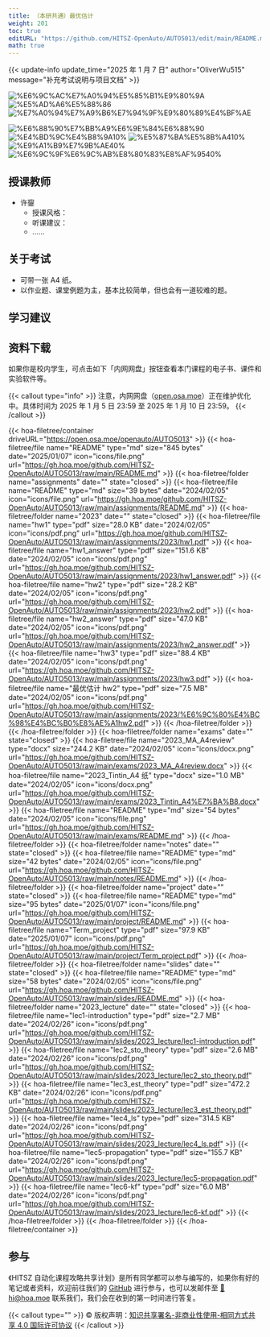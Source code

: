 ```yaml
---
title: （本研共通）最优估计
weight: 201
toc: true
editURL: "https://github.com/HITSZ-OpenAuto/AUTO5013/edit/main/README.md"
math: true
---
```


{{< update-info update_time="2025 年 1 月 7 日" author="OliverWu515" message="补充考试说明与项目文档" >}}

<div class="img-div hx-mt-4 hx-flex-row hx-justify-start hx-items-center">

![%E6%9C%AC%E7%A0%94%E5%85%B1%E9%80%9A](https://img.shields.io/badge/%E6%9C%AC%E7%A0%94%E5%85%B1%E9%80%9A-green)
![%E5%AD%A6%E5%88%86](https://img.shields.io/badge/%E5%AD%A6%E5%88%86-2-moccasin)
![%E7%A0%94%E7%A9%B6%E7%94%9F%E9%80%89%E4%BF%AE](https://img.shields.io/badge/%E7%A0%94%E7%A9%B6%E7%94%9F%E9%80%89%E4%BF%AE-lightskyblue)

![%E6%88%90%E7%BB%A9%E6%9E%84%E6%88%90](https://img.shields.io/badge/%E6%88%90%E7%BB%A9%E6%9E%84%E6%88%90-gold)
![%E4%BD%9C%E4%B8%9A10%](https://img.shields.io/badge/%E4%BD%9C%E4%B8%9A-10%25-wheat)
![%E5%87%BA%E5%8B%A410%](https://img.shields.io/badge/%E5%87%BA%E5%8B%A4-10%25-wheat)
![%E9%A1%B9%E7%9B%AE40%](https://img.shields.io/badge/%E9%A1%B9%E7%9B%AE-40%25-wheat)
![%E6%9C%9F%E6%9C%AB%E8%80%83%E8%AF%9540%](https://img.shields.io/badge/%E6%9C%9F%E6%9C%AB%E8%80%83%E8%AF%95-40%25-wheat)


</div>

## 授课教师

- 许鋆
  - 授课风格：
  - 听课建议：
  - ……

## 关于考试

- 可带一张 A4 纸。
- 以作业题、课堂例题为主，基本比较简单，但也会有一道较难的题。

## 学习建议

## 资料下载

如果你是校内学生，可点击如下「内网网盘」按钮查看本门课程的电子书、课件和实验软件等。

{{< callout type="info" >}}
  注意，内网网盘（[open.osa.moe](https://open.osa.moe/openauto)）正在维护优化中。具体时间为 2025 年 1 月 5 日 23:59 至 2025 年 1 月 10 日 23:59。
{{< /callout >}}

{{< hoa-filetree/container driveURL="https://open.osa.moe/openauto/AUTO5013" >}}
  {{< hoa-filetree/file name="README" type="md" size="845 bytes" date="2025/01/07" icon="icons/file.png" url="https://gh.hoa.moe/github.com/HITSZ-OpenAuto/AUTO5013/raw/main/README.md" >}}
  {{< hoa-filetree/folder name="assignments" date="" state="closed" >}}
    {{< hoa-filetree/file name="README" type="md" size="39 bytes" date="2024/02/05" icon="icons/file.png" url="https://gh.hoa.moe/github.com/HITSZ-OpenAuto/AUTO5013/raw/main/assignments/README.md" >}}
  {{< hoa-filetree/folder name="2023" date="" state="closed" >}}
    {{< hoa-filetree/file name="hw1" type="pdf" size="28.0 KB" date="2024/02/05" icon="icons/pdf.png" url="https://gh.hoa.moe/github.com/HITSZ-OpenAuto/AUTO5013/raw/main/assignments/2023/hw1.pdf" >}}
    {{< hoa-filetree/file name="hw1_answer" type="pdf" size="151.6 KB" date="2024/02/05" icon="icons/pdf.png" url="https://gh.hoa.moe/github.com/HITSZ-OpenAuto/AUTO5013/raw/main/assignments/2023/hw1_answer.pdf" >}}
    {{< hoa-filetree/file name="hw2" type="pdf" size="28.2 KB" date="2024/02/05" icon="icons/pdf.png" url="https://gh.hoa.moe/github.com/HITSZ-OpenAuto/AUTO5013/raw/main/assignments/2023/hw2.pdf" >}}
    {{< hoa-filetree/file name="hw2_answer" type="pdf" size="47.0 KB" date="2024/02/05" icon="icons/pdf.png" url="https://gh.hoa.moe/github.com/HITSZ-OpenAuto/AUTO5013/raw/main/assignments/2023/hw2_answer.pdf" >}}
    {{< hoa-filetree/file name="hw3" type="pdf" size="88.4 KB" date="2024/02/05" icon="icons/pdf.png" url="https://gh.hoa.moe/github.com/HITSZ-OpenAuto/AUTO5013/raw/main/assignments/2023/hw3.pdf" >}}
    {{< hoa-filetree/file name="最优估计 hw2" type="pdf" size="7.5 MB" date="2024/02/05" icon="icons/pdf.png" url="https://gh.hoa.moe/github.com/HITSZ-OpenAuto/AUTO5013/raw/main/assignments/2023/%E6%9C%80%E4%BC%98%E4%BC%B0%E8%AE%A1hw2.pdf" >}}
  {{< /hoa-filetree/folder >}}
  {{< /hoa-filetree/folder >}}
  {{< hoa-filetree/folder name="exams" date="" state="closed" >}}
    {{< hoa-filetree/file name="2023_MA_A4review" type="docx" size="244.2 KB" date="2024/02/05" icon="icons/docx.png" url="https://gh.hoa.moe/github.com/HITSZ-OpenAuto/AUTO5013/raw/main/exams/2023_MA_A4review.docx" >}}
    {{< hoa-filetree/file name="2023_Tintin_A4 纸" type="docx" size="1.0 MB" date="2024/02/05" icon="icons/docx.png" url="https://gh.hoa.moe/github.com/HITSZ-OpenAuto/AUTO5013/raw/main/exams/2023_Tintin_A4%E7%BA%B8.docx" >}}
    {{< hoa-filetree/file name="README" type="md" size="54 bytes" date="2024/02/05" icon="icons/file.png" url="https://gh.hoa.moe/github.com/HITSZ-OpenAuto/AUTO5013/raw/main/exams/README.md" >}}
  {{< /hoa-filetree/folder >}}
  {{< hoa-filetree/folder name="notes" date="" state="closed" >}}
    {{< hoa-filetree/file name="README" type="md" size="42 bytes" date="2024/02/05" icon="icons/file.png" url="https://gh.hoa.moe/github.com/HITSZ-OpenAuto/AUTO5013/raw/main/notes/README.md" >}}
  {{< /hoa-filetree/folder >}}
  {{< hoa-filetree/folder name="project" date="" state="closed" >}}
    {{< hoa-filetree/file name="README" type="md" size="95 bytes" date="2025/01/07" icon="icons/file.png" url="https://gh.hoa.moe/github.com/HITSZ-OpenAuto/AUTO5013/raw/main/project/README.md" >}}
    {{< hoa-filetree/file name="Term_project" type="pdf" size="97.9 KB" date="2025/01/07" icon="icons/pdf.png" url="https://gh.hoa.moe/github.com/HITSZ-OpenAuto/AUTO5013/raw/main/project/Term_project.pdf" >}}
  {{< /hoa-filetree/folder >}}
  {{< hoa-filetree/folder name="slides" date="" state="closed" >}}
    {{< hoa-filetree/file name="README" type="md" size="58 bytes" date="2024/02/05" icon="icons/file.png" url="https://gh.hoa.moe/github.com/HITSZ-OpenAuto/AUTO5013/raw/main/slides/README.md" >}}
  {{< hoa-filetree/folder name="2023_lecture" date="" state="closed" >}}
    {{< hoa-filetree/file name="lec1-introduction" type="pdf" size="2.7 MB" date="2024/02/26" icon="icons/pdf.png" url="https://gh.hoa.moe/github.com/HITSZ-OpenAuto/AUTO5013/raw/main/slides/2023_lecture/lec1-introduction.pdf" >}}
    {{< hoa-filetree/file name="lec2_sto_theory" type="pdf" size="2.6 MB" date="2024/02/26" icon="icons/pdf.png" url="https://gh.hoa.moe/github.com/HITSZ-OpenAuto/AUTO5013/raw/main/slides/2023_lecture/lec2_sto_theory.pdf" >}}
    {{< hoa-filetree/file name="lec3_est_theory" type="pdf" size="472.2 KB" date="2024/02/26" icon="icons/pdf.png" url="https://gh.hoa.moe/github.com/HITSZ-OpenAuto/AUTO5013/raw/main/slides/2023_lecture/lec3_est_theory.pdf" >}}
    {{< hoa-filetree/file name="lec4_ls" type="pdf" size="314.5 KB" date="2024/02/26" icon="icons/pdf.png" url="https://gh.hoa.moe/github.com/HITSZ-OpenAuto/AUTO5013/raw/main/slides/2023_lecture/lec4_ls.pdf" >}}
    {{< hoa-filetree/file name="lec5-propagation" type="pdf" size="155.7 KB" date="2024/02/26" icon="icons/pdf.png" url="https://gh.hoa.moe/github.com/HITSZ-OpenAuto/AUTO5013/raw/main/slides/2023_lecture/lec5-propagation.pdf" >}}
    {{< hoa-filetree/file name="lec6-kf" type="pdf" size="6.0 MB" date="2024/02/26" icon="icons/pdf.png" url="https://gh.hoa.moe/github.com/HITSZ-OpenAuto/AUTO5013/raw/main/slides/2023_lecture/lec6-kf.pdf" >}}
  {{< /hoa-filetree/folder >}}
  {{< /hoa-filetree/folder >}}
{{< /hoa-filetree/container >}}

## 参与

《HITSZ 自动化课程攻略共享计划》是所有同学都可以参与编写的，如果你有好的笔记或者资料，欢迎前往我们的 [GitHub](https://github.com/HITSZ-OpenAuto) 进行参与，也可以发邮件至 [📮hi@hoa.moe](mailto:hi@hoa.moe) 联系我们，我们会在收到的第一时间进行答复。

{{< callout type="" >}}
  © 版权声明：[知识共享署名-非商业性使用-相同方式共享 4.0 国际许可协议](https://creativecommons.org/licenses/by-nc-sa/4.0/)
{{< /callout >}}
